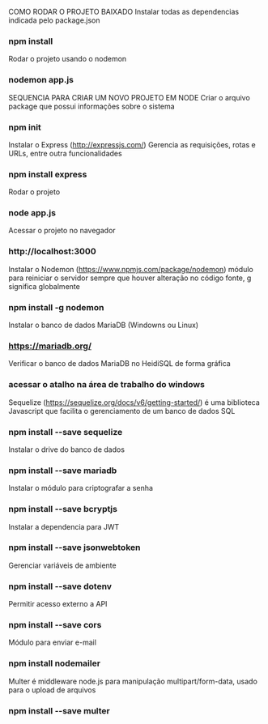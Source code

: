 COMO RODAR O PROJETO BAIXADO
Instalar todas as dependencias indicada pelo package.json
### npm install

Rodar o projeto usando o nodemon 
### nodemon app.js




SEQUENCIA PARA CRIAR UM NOVO PROJETO EM NODE
Criar o arquivo package que possui informações sobre o sistema
### npm init

Instalar o Express (http://expressjs.com/) Gerencia as requisições, rotas e URLs, entre outra funcionalidades
### npm install express

Rodar o projeto 
### node app.js

Acessar o projeto no navegador
### http://localhost:3000

Instalar o Nodemon (https://www.npmjs.com/package/nodemon) módulo para reiniciar o servidor sempre que houver alteração no código fonte, g significa globalmente
### npm install -g nodemon

Instalar o banco de dados MariaDB (Windowns ou Linux)
### https://mariadb.org/

Verificar o banco de dados MariaDB no HeidiSQL de forma gráfica
### acessar o atalho na área de trabalho do windows

Sequelize (https://sequelize.org/docs/v6/getting-started/) é uma biblioteca Javascript que facilita o gerenciamento de um banco de dados SQL
### npm install --save sequelize

Instalar o drive do banco de dados
### npm install --save mariadb

Instalar o módulo para criptografar a senha
### npm install --save bcryptjs

Instalar a dependencia para JWT
### npm install --save jsonwebtoken

Gerenciar variáveis de ambiente
### npm install --save dotenv

Permitir acesso externo a API
### npm install --save cors

Módulo para enviar e-mail
### npm install nodemailer

Multer é middleware node.js para manipulação
multipart/form-data, usado para o upload de arquivos
### npm install --save multer